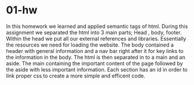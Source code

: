 # 01-hw
In this homework we learned and applied semantic tags of html. 
During this assignment we separated the html into 3 main parts; Head , body, footer.
Within the head we put all our external references and libraries. Essentially the resources we need for loading the website.
The body contained a header with general information and a nav bar right after it for key links to the information in the body.
The html is then separated in to a main and an aside. The main containing the important content of the page followed by the aside with less important information. Each section has an id in order to link proper css to create a more simple and efficent code.
